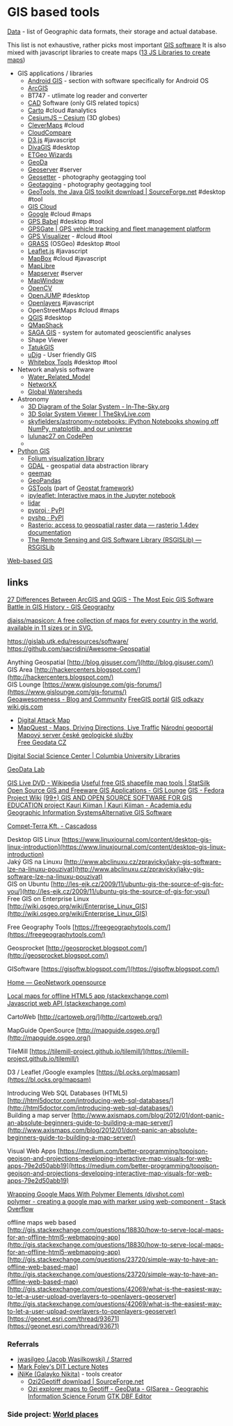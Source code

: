 # GIS based tools

[Data](Data/README.md) -  list of Geographic data formats, their storage and actual database.

This list is not exhaustive, rather picks most important [GIS software](https://en.wikipedia.org/wiki/Geographic_information_system_software)
It is also mixed with javascript libraries to create maps ([13 JS Libraries to create maps](https://www.hongkiat.com/blog/javascript-libraries-for-interactive-maps/))

- GIS applications / libraries
	- [Android GIS](Android/AndroidGIS.md) - section with software specifically for Android OS
	- [ArcGIS](ArcGIS/ArcGIS.md)
	- BT747 - utlimate log reader and converter
	- [CAD](CAD.md) Software (only GIS related topics)
	- [Carto](./Carto.Carto.md) #cloud #analytics 
	- [CesiumJS – Cesium](https://cesium.com/platform/cesiumjs/) (3D globes)
	- [CleverMaps](CleverMaps/CleverMaps.md) #cloud 
	- [CloudCompare](CloudCompare/CloudCompare.md)
	- [D3.js](./D3/D3.js.md) #javascript 
	- [DivaGIS](DivaGIS/DivaGIS.md) #desktop 
	- [ETGeo Wizards](ETGeo/ETGeoWizards.md)
	- [GeoDa](GeoDa/GeoDa.md)
	- [Geoserver](./Geoserver/Geoserver.md) #server 
	- [Geosetter](Geosetter.md) - photography geotagging tool
	- [Geotagging](https://github.com/jmlich/geotagging) - photography geotagging tool
	- [GeoTools, the Java GIS toolkit download | SourceForge.net](https://sourceforge.net/projects/geotools/?source=directory) #desktop #tool 
	- [GIS Cloud](./GIS%20Cloud.md)
	- [Google](Google/Google.md) #cloud #maps 
	- [GPS Babel](https://www.gpsbabel.org/download.html) #desktop #tool 
	- [GPSGate | GPS vehicle tracking and fleet management platform](https://gpsgate.com/)
	- [GPS Visualizer](https://www.gpsvisualizer.com/) - #cloud #tool 
	- [GRASS](GRASS/GRASS.md) (OSGeo) #desktop #tool 
	- [Leaflet.js](./Leaflet.js.md) #javascript 
	- [MapBox](MapBox/MapBox.md) #cloud #javascript 
	- [MapLibre](./MapLibre/MapLibre.md)
	- [Mapserver](./MapServer/Mapserver.md)  #server 
	- [MapWindow](https://www.mapwindow.org/)
	- [OpenCV](https://opencv.org/)
	- [OpenJUMP](OpenJUMP.md) #desktop 
	- [Openlayers](./OpenLayers/Openlayers.md) #javascript
	- OpenStreetMaps #cloud #maps
	- [QGIS](QGIS/QGIS.md) #desktop
	- [QMapShack](QMapShack.md)
	- [SAGA GIS](https://saga-gis.sourceforge.io/en/index.html) - system for automated geoscientific analyses
	- Shape Viewer
	- [TatukGIS](https://www.tatukgis.com/Home.aspx)
	- [uDig](http://udig.refractions.net/) - User friendly GIS
	- [Whitebox Tools](https://jblindsay.github.io/ghrg/software.shtml) #desktop #tool 
- Network analysis software
	- [Water_Related_Model](Network/Water_Related_Model.md)
	- [NetworkX](Network/NetworkX.md)
	- [Global Watersheds](https://mghydro.com/watersheds/)
- Astronomy
	- [3D Diagram of the Solar System - In-The-Sky.org](https://in-the-sky.org/solarsystem.php)
	- [3D Solar System Viewer | TheSkyLive.com](https://theskylive.com/3dsolarsystem)
	- [skyfielders/astronomy-notebooks: iPython Notebooks showing off NumPy, matplotlib, and our universe](https://github.com/skyfielders/astronomy-notebooks)
	- [lulunac27 on CodePen](https://codepen.io/lulunac27/pens/popular)
	- 
- [Python GIS](PythonGIS.md)
	- [Folium visualization library](https://python-visualization.github.io/folium/quickstart.html)
	- [GDAL](GDAL.md) - geospatial data abstraction library
	- [geemap](https://geemap.org/)
	- [GeoPandas](https://geopandas.org/en/stable/)
	- [GSTools](https://github.com/GeoStat-Framework/GSTools) (part of [Geostat framework](https://geostat-framework.org/))
	- [ipyleaflet: Interactive maps in the Jupyter notebook](https://ipyleaflet.readthedocs.io/en/latest/)
	- [lidar](https://lidar.gishub.org/)
	- [pyproj · PyPI](https://pypi.org/project/pyproj/)
	- [pyshp · PyPI](https://pypi.org/project/pyshp/)
	- [Rasterio: access to geospatial raster data — rasterio 1.4dev documentation](https://rasterio.readthedocs.io/en/latest/index.html)
	- [The Remote Sensing and GIS Software Library (RSGISLib) — RSGISLib](http://rsgislib.org/)

[Web-based GIS](Web-based/WebGIS.md)



## links

[27 Differences Between ArcGIS and QGIS - The Most Epic GIS Software Battle in GIS History - GIS Geography](https://gisgeography.com/qgis-arcgis-differences/)

[djaiss/mapsicon: A free collection of maps for every country in the world, available in 11 sizes or in SVG.](https://github.com/djaiss/mapsicon)

https://gislab.utk.edu/resources/software/
https://github.com/sacridini/Awesome-Geospatial

Anything Geospatial [http://blog.gisuser.com/](http://blog.gisuser.com/)  
GIS Area [http://hackercenters.blogspot.com/](http://hackercenters.blogspot.com/)  
GIS Lounge [https://www.gislounge.com/gis-forums/](https://www.gislounge.com/gis-forums/)  
[Geoawesomeness - Blog and Community](https://geoawesomeness.com/)
[FreeGIS portál](http://freegis.fsv.cvut.cz/gwiki/Port%C3%A1l_FreeGIS)
[GIS odkazy](https://oozp.upce.cz/gis4/GIS-odkazy.html)
[wiki.gis.com](http://wiki.gis.com/wiki/index.php/Main_Page)

- [Digital Attack Map](https://www.digitalattackmap.com/#anim=1&color=0&country=ALL&list=0&time=15999&view=map)
- [MapQuest - Maps, Driving Directions, Live Traffic](https://www.mapquest.com/)
[Národní geoportál](https://geoportal.gov.cz/web/guest/home)
[Mapový server české geologické služby](http://www.geology.cz/extranet/mapy/mapy-online/mapove-aplikace)  
[Free Geodata CZ](http://freegis.fsv.cvut.cz/gwiki/FreeGeoDataCZ)  

[Digital Social Science Center | Columbia University Libraries](https://library.columbia.edu/libraries/dssc.html)

[GeoData Lab](https://geodacenter.github.io/data-and-lab//)  

[GIS Live DVD - Wikipedia](https://en.wikipedia.org/wiki/GIS_Live_DVD)
[Useful free GIS shapefile map tools | StatSilk](http://www.statsilk.com/maps/useful-free-gis-shapefile-map-tools)
[Open Source GIS and Freeware GIS Applications - GIS Lounge](https://www.gislounge.com/open-source-gis-applications/)
[GIS - Fedora Project Wiki](https://fedoraproject.org/wiki/GIS)
[(99+) GIS AND OPEN SOURCE SOFTWARE FOR GIS EDUCATION project Kauri Kiiman | Kauri Kiiman - Academia.edu](https://www.academia.edu/7144689/GIS_AND_OPEN_SOURCE_SOFTWARE_FOR_GIS_EDUCATION_project_Kauri_Kiiman)
[Geographic Information SystemsAlternative GIS Software](https://dit.markfoley.info/GIS/FOSS4G.html)
  
[Compet-Terra Kft. - Cascadoss](http://cascadoss.competterra.com/cascadoss.php?home_en)
  
Desktop GIS Linux [https://www.linuxjournal.com/content/desktop-gis-linux-introduction](https://www.linuxjournal.com/content/desktop-gis-linux-introduction)  
Jaký GIS na Linuxu [http://www.abclinuxu.cz/zpravicky/jaky-gis-software-lze-na-linuxu-pouzivat](http://www.abclinuxu.cz/zpravicky/jaky-gis-software-lze-na-linuxu-pouzivat)  
GIS on Ubuntu [http://les-ejk.cz/2009/11/ubuntu-gis-the-source-of-gis-for-you/](http://les-ejk.cz/2009/11/ubuntu-gis-the-source-of-gis-for-you/)  
Free GIS on Enterprise Linux [http://wiki.osgeo.org/wiki/Enterprise_Linux_GIS](http://wiki.osgeo.org/wiki/Enterprise_Linux_GIS)  

Free Geography Tools [https://freegeographytools.com/](https://freegeographytools.com/)  

Geosprocket [http://geosprocket.blogspot.com/](http://geosprocket.blogspot.com/)  

GISoftware [https://gisoftw.blogspot.com/](https://gisoftw.blogspot.com/)  
  
[Home — GeoNetwork opensource](https://geonetwork-opensource.org/)

  
[Local maps for offline HTML5 app (stackexchange.com)](https://gis.stackexchange.com/questions/18830/how-to-serve-local-maps-for-an-offline-html5-webmapping-app)  
[Javascript web API (stackexchange.com)](https://gis.stackexchange.com/questions/8897/what-is-a-good-javascript-web-api-preferably-open-for-building-web-maps-that-r?rq=1)


  
CartoWeb [http://cartoweb.org/](http://cartoweb.org/)  

  
MapGuide OpenSource [http://mapguide.osgeo.org/](http://mapguide.osgeo.org/)  


TileMill [https://tilemill-project.github.io/tilemill/](https://tilemill-project.github.io/tilemill/)  
  
D3 / Leaflet /Google examples [https://bl.ocks.org/mapsam](https://bl.ocks.org/mapsam)  
  
Introducing Web SQL Databases (HTML5) [http://html5doctor.com/introducing-web-sql-databases/](http://html5doctor.com/introducing-web-sql-databases/)  
Building a map server [http://www.axismaps.com/blog/2012/01/dont-panic-an-absolute-beginners-guide-to-building-a-map-server/](http://www.axismaps.com/blog/2012/01/dont-panic-an-absolute-beginners-guide-to-building-a-map-server/)  
  
Visual Web Apps [https://medium.com/better-programming/topojson-geojson-and-projections-developing-interactive-map-visuals-for-web-apps-79e2d50abb19](https://medium.com/better-programming/topojson-geojson-and-projections-developing-interactive-map-visuals-for-web-apps-79e2d50abb19)  
  
[Wrapping Google Maps With Polymer Elements (divshot.com)](https://divshot.com/blog/web-components/wrapping-google-maps-with-polymer-elements/)  
[polymer - creating a google map with marker using web-component - Stack Overflow](https://stackoverflow.com/questions/25129515/creating-a-google-map-with-marker-using-web-component)  
  
offline maps web based  
[http://gis.stackexchange.com/questions/18830/how-to-serve-local-maps-for-an-offline-html5-webmapping-app](http://gis.stackexchange.com/questions/18830/how-to-serve-local-maps-for-an-offline-html5-webmapping-app)  
[http://gis.stackexchange.com/questions/23720/simple-way-to-have-an-offline-web-based-map](http://gis.stackexchange.com/questions/23720/simple-way-to-have-an-offline-web-based-map)  
[http://gis.stackexchange.com/questions/42069/what-is-the-easiest-way-to-let-a-user-upload-overlayers-to-openlayers-geoserver](http://gis.stackexchange.com/questions/42069/what-is-the-easiest-way-to-let-a-user-upload-overlayers-to-openlayers-geoserver)  
[https://geonet.esri.com/thread/93671](https://geonet.esri.com/thread/93671)  

### Referrals

- [jwasilgeo (Jacob Wasilkowski) / Starred](https://github.com/jwasilgeo?tab=stars)
- [Mark Foley's DIT Lecture Notes](https://dit.markfoley.info/GIS/)
- [iNiKe (Galayko Nikita)](https://github.com/iNiKe) - tools creator
	- [Ozi2Geotiff download | SourceForge.net](https://sourceforge.net/projects/ozi2geotiff/)
	- [Ozi explorer maps to Geotiff - GeoData - GISarea - Geographic Information Science Forum](https://www.gisarea.com/forums/topic/1086-ozi-explorer-maps-to-geotiff/)
[GTK DBF Editor](http://sdteffen.de/gtkdbfeditor/)

### Side project: [World places](./Data/Sources/Sources.md)

